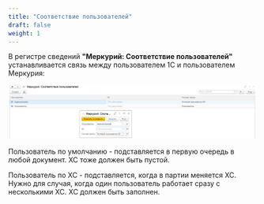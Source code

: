 ```yaml
---
title: "Соответствие пользователей"
draft: false
weight: 1
---
```


В регистре сведений **"Меркурий: Соответствие пользователей"** устанавливается связь между пользователем 1С и пользователем Меркурия:

[![1][1]][1]

Пользователь по умолчанию - подставляется в первую очередь в любой документ. ХС тоже должен быть пустой.

Пользователь по ХС - подставляется, когда в партии меняется ХС. Нужно для случая, когда один пользователь работает сразу с несколькими ХС. ХС должен быть заполнен.

[1]: 1.png
